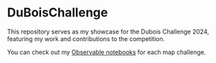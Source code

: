 # DuBoisChallenge
This repository serves as my showcase for the Dubois Challenge 2024, featuring my work and contributions to the competition.

You can check out my [Observable notebooks](https://observablehq.com/@isinkosemen-duboischallenge2024) for each map challenge.

